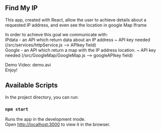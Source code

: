 ## Find My IP

This app, created with React, allow the user to achieve details about a requested IP address,
and even see the location in google Map Iframe

In order to achieve this goal we communicate with:<br />
  IPdata - an API which return data about an IP address             ~ API key needed (/src/services/httpService.js --> APIkey field)<br />
  Google - an API which return a map with the IP address location.  ~ API key needed (/src/GoogleMap/GoogleMap.js  --> googleAPIkey field)<br />
  
  Demo Video: demo.avi<br />
  Enjoy!
  
## Available Scripts

In the project directory, you can run:

### `npm start`

Runs the app in the development mode.<br />
Open [http://localhost:3000](http://localhost:3000) to view it in the browser.


